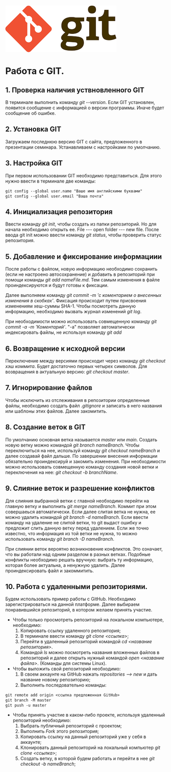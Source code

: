 ![logo](гиткартинка.png)
# Работа с GIT.

## 1. Проверка наличия уствновленного GIT
В терминале выполнить команду *git --version*. Если GIT установлен, появится сообщение с информацией о версии программы. Иначе будет сообщение об ошибке.

## 2. Установка GIT
Загружаем последнюю версию GIT с сайта, предложенного в презентации семинара. Устанавливаем с настройками по умолчанию.

## 3. Настройка GIT
При первом использовании GIT необходимо представиться. Для этого нужно ввести в терминале две команды:
```
git config --global user.name "Ваше имя английскими буквами"
git config --global user.email "Ваша почта"
```

## 4. Инициализация репозитория
Ввести команду *git init*, чтобы создать из папки репозиторий. Но для начала необходимо открыть ее. File --- open folder --- new file.
После ввода git init можно ввести команду *git status*, чтобы проверить статус репозитория.

## 5. Добавление и фиксирование информациии
После работы с файлом, новую информацию необходимо сохранить (если не настроено автосохранение) и добавить в репозиторий при помощи команды *git add nameFile.md*. Тем самым изменения в файле проиндексируются и будут готовы к фиксации.

Далее выполняем команду *git commit -m 'с коментарием о внесенных изменения в скобках'*. Фиксация происходит путем присвоения изменениям хеш-суммы SHA-1. Чтобы посмотреть данную информацию, необходимо вызвать журнал изменений *git log*.

При необходимости можно использовать совмещенную команду *git commit -a -m 'Коментарий'*. 
"-а" позволяет автоматически индексировать файлы, не используя команду *git add*

## 6. Возвращение к исходной версии
Переключение между версиями происходит через команду *git checkout хэш коммита*. Будет достаточно первых четырех символов. Для возвращения в актуальную версию: *git checkout master*.
## 7. Игнорирование файлов
Чтобы исключить из отслеживания в репозитории определенные файлы, необходимо создать файл *.gitignore* и записать в него названия или шаблоны этих файлов. Далее закомитить.
## 8. Создание веток в GIT
По умолчанию основная ветка называется *master* или *main*. Создать новую ветку можно командой *git branch nameBranch*. Чтобы переключиться на нее, используй команду *git checkout nameBranch* и далее создавай файл дальше. По завершении внесения информации обязательно проиндексируй и закомить изменения.
При необходимости можно использовать совмещенную команду создания новой ветки и переключения на нее: *git checkout -b branchName*.
## 9. Слияние веток и разрешение конфликтов
Для слияния выбранной ветки с главной необходимо перейти на главную ветку и выполнить *git merge nameBranch*. Коммит при этом совершаеься автоматически.
Если далее слитая ветка не нужна, ее можно удалить командой *git branch -d nameBranch*.
Если ввести команду на удаление не слитой ветки, то git выдаст ошибку и предложит слить данную ветку перед удалением. Если же точно известно, что информация из той ветки не нужна, то можно использовать команду *git branch -D nameBranch*.


При слиянии веток вероятно возникновение конфликтов. Это означает, что вы работали над одним разделом в разных ветках. Подобные конфликты необходимо решать вручную: выбрать ту информацию, которая более актуальна, а ненужную удалить. Далее проиндексировать файл и закоммитить.

## 10. Работа с удаленными репозиториями.
Будем использовать пример работы с GitHub. Необходимо зарегистрироваться на данной платформе. Далее выбираем понравившийся репозиторий, в котором желаем принять участие.
* Чтобы только просмотреть репозиторий на локальном компьютере, необходимо: 
    1. Копировать ссылку удаленного репозитория;
    2. В терминале ввести команду *git clone <ссылка>*;
    3. Перейти в удаленный репозиторий командой *cd <название репозитория>*.
    4. Командой *ls* можно посмотреть названия вложенных файлов в репозиторий и далее открыть нужный командой *open <название файла>*. (Команды для системы Linux).
* Чтобы выложить свой репозиторий необходимо:
    1. В своем аккаунте на GitHub нажать *repositories --> new* и дать название новому репозиторию;
    2. Выполнить последовательно команды:
```
git remote add origin <ссылка предложенная GitHub> 
git branch -M master
git push -u master
```
* Чтобы принять участие в каком-либо проекте, используя удаленный репозиторий необходимо:
    1. Выбрать публичный репозиторий с проектом;
    2. Выполнить *Fork* этого репозитория;
    3. Копировать ссылку на данный репозиторий уже у себя в аккаунте;
    4. Клонировать данный репозиторий на локальный компьютер *git clone <ссылка>*;
    5. Создать ветку, в которой будем работать и перейти в нее *git checkout -b nameBranch*;
    
